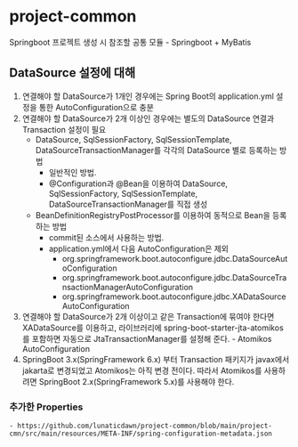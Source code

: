 # project-common
Springboot 프로젝트 생성 시 참조할 공통 모듈
    - Springboot + MyBatis

## DataSource 설정에 대해
1. 연결해야 할 DataSource가 1개인 경우에는 Spring Boot의 application.yml 설정을 통한 AutoConfiguration으로 충분
2. 연결해야 할 DataSource가 2개 이상인 경우에는 별도의 DataSource 연결과 Transaction 설정이 필요
    - DataSource, SqlSessionFactory, SqlSessionTemplate, DataSourceTransactionManager를 각각의 DataSource 별로 등록하는 방법
        - 일반적인 방법.
        - @Configuration과 @Bean을 이용하여 DataSource, SqlSessionFactory, SqlSessionTemplate, DataSourceTransactionManager를 직접 생성
    - BeanDefinitionRegistryPostProcessor를 이용하여 동적으로 Bean을 등록하는 방법
        - commit된 소스에서 사용하는 방법.
        - application.yml에서 다음 AutoConfiguration은 제외
            - org.springframework.boot.autoconfigure.jdbc.DataSourceAutoConfiguration
            - org.springframework.boot.autoconfigure.jdbc.DataSourceTransactionManagerAutoConfiguration
            - org.springframework.boot.autoconfigure.jdbc.XADataSourceAutoConfiguration
3. 연결해야 할 DataSource가 2개 이상이고 같은 Transaction에 묶여야 한다면 XADataSource를 이용하고, 라이브러리에 spring-boot-starter-jta-atomikos를 포함하면
자동으로 JtaTransactionManager를 설정해 준다. - Atomikos AutoConfiguration
4. SpringBoot 3.x(SpringFramework 6.x) 부터 Transaction 패키지가 javax에서 jakarta로 변경되었고 Atomikos는 아직 변경 전이다.
따라서 Atomikos를 사용하려면 SpringBoot 2.x(SpringFramework 5.x)를 사용해야 한다.

### 추가한 Properties
    - https://github.com/lunaticdawn/project-common/blob/main/project-cmn/src/main/resources/META-INF/spring-configuration-metadata.json
